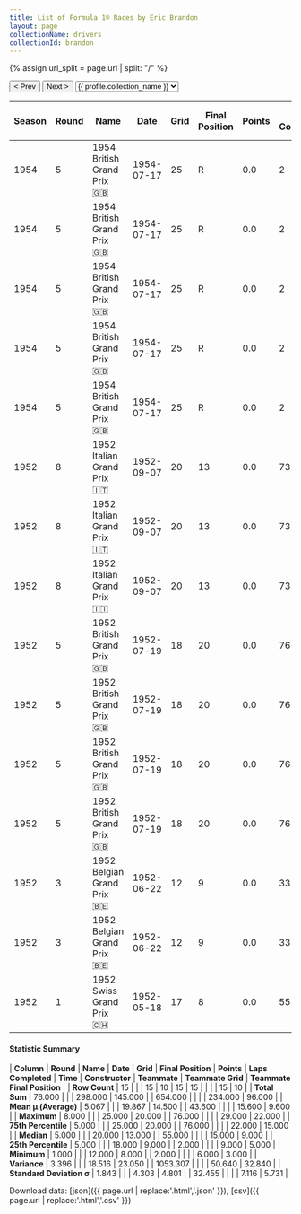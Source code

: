 ```yaml
---
title: List of Formula 1® Races by Eric Brandon
layout: page
collectionName: drivers
collectionId: brandon
---
```


{% assign url_split = page.url | split: "/" %}
<div id="collection-navigation">
<button onclick="selector.options[selector.selectedIndex-1].value && (window.location = selector.options[selector.selectedIndex-1].value);">&lt; Prev</button>
<button onclick="selector.options[selector.selectedIndex+1].value && (window.location = selector.options[selector.selectedIndex+1].value);">Next &gt;</button>
<select id="selector" onchange="this.options[this.selectedIndex].value && (window.location = this.options[this.selectedIndex].value);">
  {% for collectionId in site.data[page.collectionName].refs %}
    {% if collectionId == page.collectionId %}
      {% assign selected = "selected" %}
    {% else %}
      {% assign selected = "" %}
    {% endif %}
    {% assign profile = site.data[page.collectionName][collectionId].profile %}
    <option value="/f1/{{ page.collectionName }}/{{ collectionId }}/{{ url_split[4] }}" {{ selected }}>{{ profile.collection_name }}</option>
  {% endfor %}
</select>
</div>

| Season | Round | Name | Date | Grid | Final Position | Points | Laps Completed | Time | Constructor | Teammate | Teammate Grid | Teammate Final Position |
|--|--|--|--|--|--|--|--|--|--|--|--|--|
| 1954 | 5 | 1954 British Grand Prix 🇬🇧 | 1954-07-17 | 25 | R | 0.0 | 2 |   | Cooper 🇬🇧 | [Bob Gerard 🇬🇧](/f1/drivers/gerard) | 18 | 10 |
| 1954 | 5 | 1954 British Grand Prix 🇬🇧 | 1954-07-17 | 25 | R | 0.0 | 2 |   | Cooper 🇬🇧 | [Horace Gould 🇬🇧](/f1/drivers/gould) | 20 | 15 |
| 1954 | 5 | 1954 British Grand Prix 🇬🇧 | 1954-07-17 | 25 | R | 0.0 | 2 |   | Cooper 🇬🇧 | [Peter Whitehead 🇬🇧](/f1/drivers/whitehead) | 24 | R |
| 1954 | 5 | 1954 British Grand Prix 🇬🇧 | 1954-07-17 | 25 | R | 0.0 | 2 |   | Cooper 🇬🇧 | [Alan Brown 🇬🇧](/f1/drivers/alan_brown) | 26 | W |
| 1954 | 5 | 1954 British Grand Prix 🇬🇧 | 1954-07-17 | 25 | R | 0.0 | 2 |   | Cooper 🇬🇧 | [Rodney Nuckey 🇬🇧](/f1/drivers/nuckey) | 29 | W |
| 1952 | 8 | 1952 Italian Grand Prix 🇮🇹 | 1952-09-07 | 20 | 13 | 0.0 | 73 |   | Cooper 🇬🇧 | [Ken Wharton 🇬🇧](/f1/drivers/wharton) | 15 | 9 |
| 1952 | 8 | 1952 Italian Grand Prix 🇮🇹 | 1952-09-07 | 20 | 13 | 0.0 | 73 |   | Cooper 🇬🇧 | [Alan Brown 🇬🇧](/f1/drivers/alan_brown) | 12 | 15 |
| 1952 | 8 | 1952 Italian Grand Prix 🇮🇹 | 1952-09-07 | 20 | 13 | 0.0 | 73 |   | Cooper 🇬🇧 | [Mike Hawthorn 🇬🇧](/f1/drivers/hawthorn) | 12 | N |
| 1952 | 5 | 1952 British Grand Prix 🇬🇧 | 1952-07-19 | 18 | 20 | 0.0 | 76 |   | Cooper 🇬🇧 | [Mike Hawthorn 🇬🇧](/f1/drivers/hawthorn) | 7 | 3 |
| 1952 | 5 | 1952 British Grand Prix 🇬🇧 | 1952-07-19 | 18 | 20 | 0.0 | 76 |   | Cooper 🇬🇧 | [Reg Parnell 🇬🇧](/f1/drivers/reg_parnell) | 6 | 7 |
| 1952 | 5 | 1952 British Grand Prix 🇬🇧 | 1952-07-19 | 18 | 20 | 0.0 | 76 |   | Cooper 🇬🇧 | [Alan Brown 🇬🇧](/f1/drivers/alan_brown) | 13 | 22 |
| 1952 | 5 | 1952 British Grand Prix 🇬🇧 | 1952-07-19 | 18 | 20 | 0.0 | 76 |   | Cooper 🇬🇧 | [David Murray 🇬🇧](/f1/drivers/murray) | 22 | R |
| 1952 | 3 | 1952 Belgian Grand Prix 🇧🇪 | 1952-06-22 | 12 | 9 | 0.0 | 33 |   | Cooper 🇬🇧 | [Mike Hawthorn 🇬🇧](/f1/drivers/hawthorn) | 6 | 4 |
| 1952 | 3 | 1952 Belgian Grand Prix 🇧🇪 | 1952-06-22 | 12 | 9 | 0.0 | 33 |   | Cooper 🇬🇧 | [Alan Brown 🇬🇧](/f1/drivers/alan_brown) | 9 | 6 |
| 1952 | 1 | 1952 Swiss Grand Prix 🇨🇭 | 1952-05-18 | 17 | 8 | 0.0 | 55 |   | Cooper 🇬🇧 | [Alan Brown 🇬🇧](/f1/drivers/alan_brown) | 15 | 5 |

#### Statistic Summary

| **Column** | **Round** | **Name** | **Date** | **Grid** | **Final Position** | **Points** | **Laps Completed** | **Time** | **Constructor** | **Teammate** | **Teammate Grid** | **Teammate Final Position** |
| **Row Count** | 15 |  |  | 15 | 10 | 15 | 15 |  |  |  | 15 | 10 |
| **Total Sum** | 76.000 |  |  | 298.000 | 145.000 |  | 654.000 |  |  |  | 234.000 | 96.000 |
| **Mean μ (Average)** | 5.067 |  |  | 19.867 | 14.500 |  | 43.600 |  |  |  | 15.600 | 9.600 |
| **Maximum** | 8.000 |  |  | 25.000 | 20.000 |  | 76.000 |  |  |  | 29.000 | 22.000 |
| **75th Percentile** | 5.000 |  |  | 25.000 | 20.000 |  | 76.000 |  |  |  | 22.000 | 15.000 |
| **Median** | 5.000 |  |  | 20.000 | 13.000 |  | 55.000 |  |  |  | 15.000 | 9.000 |
| **25th Percentile** | 5.000 |  |  | 18.000 | 9.000 |  | 2.000 |  |  |  | 9.000 | 5.000 |
| **Minimum** | 1.000 |  |  | 12.000 | 8.000 |  | 2.000 |  |  |  | 6.000 | 3.000 |
| **Variance** | 3.396 |  |  | 18.516 | 23.050 |  | 1053.307 |  |  |  | 50.640 | 32.840 |
| **Standard Deviation σ** | 1.843 |  |  | 4.303 | 4.801 |  | 32.455 |  |  |  | 7.116 | 5.731 |

Download data: [json]({{ page.url | replace:'.html','.json' }}), [csv]({{ page.url | replace:'.html','.csv' }})
